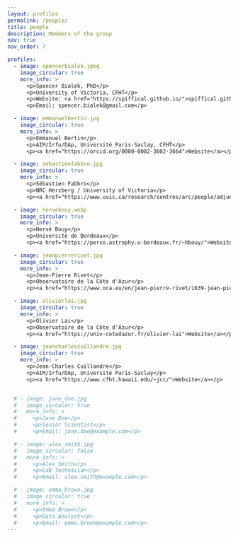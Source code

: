 ```yaml
---
layout: profiles
permalink: /people/
title: people
description: Members of the group
nav: true
nav_order: 7

profiles:
  - image: spencerbialek.jpeg
    image_circular: true
    more_info: >
      <p>Spencer Bialek, PhD</p>
      <p>University of Victoria, CFHT</p>
      <p>Website: <a href="https://spiffical.github.io/">spiffical.github.io</a></p>
      <p>Email: spencer.bialek@gmail.com</p>

  - image: emmanuelbertin.jpg
    image_circular: true
    more_info: >
      <p>Emmanuel Bertin</p>
      <p>AIM/Irfu/DAp, Université Paris-Saclay, CFHT</p>
      <p><a href="https://orcid.org/0000-0002-3602-3664">Website</a></p>

  - image: sebastienfabbro.jpg
    image_circular: true
    more_info: >
      <p>Sébastien Fabbro</p>
      <p>NRC Herzberg / University of Victoria</p>
      <p><a href="https://www.uvic.ca/research/centres/arc/people/adjunct-members/fabbro-sebastien.php">Website</a></p>

  - image: hervebouy.webp
    image_circular: true
    more_info: >
      <p>Hervé Bouy</p>
      <p>Université de Bordeaux</p>
      <p><a href="https://perso.astrophy.u-bordeaux.fr/~hbouy/">Website</a></p>

  - image: jeanpierrerivet.jpg
    image_circular: true
    more_info: >
      <p>Jean-Pierre Rivet</p>
      <p>Observatoire de la Côte d'Azur</p>
      <p><a href="https://www.oca.eu/en/jean-pierre-rivet/1639-jean-pierre-rivet">Website</a></p>

  - image: olivierlai.jpg
    image_circular: true
    more_info: >
      <p>Olivier Lai</p>
      <p>Observatoire de la Côte d'Azur</p>
      <p><a href="https://univ-cotedazur.fr/olivier-lai">Website</a></p>

  - image: jeancharlescuillandre.jpg
    image_circular: true
    more_info: >
      <p>Jean-Charles Cuillandre</p>
      <p>AIM/Irfu/DAp, Université Paris-Saclay</p>
      <p><a href="https://www.cfht.hawaii.edu/~jcc/">Website</a></p>


  # - image: jane_doe.jpg
  #   image_circular: true
  #   more_info: >
  #     <p>Jane Doe</p>
  #     <p>Senior Scientist</p>
  #     <p>Email: jane.doe@example.com</p>

  # - image: alex_smith.jpg
  #   image_circular: false
  #   more_info: >
  #     <p>Alex Smith</p>
  #     <p>Lab Technician</p>
  #     <p>Email: alex.smith@example.com</p>

  # - image: emma_brown.jpg
  #   image_circular: true
  #   more_info: >
  #     <p>Emma Brown</p>
  #     <p>Data Analyst</p>
  #     <p>Email: emma.brown@example.com</p>
---
```


